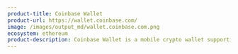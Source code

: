 ```yaml
---
product-title: Coinbase Wallet
product-url: https://wallet.coinbase.com/
image: /images/output_md/wallet.coinbase.com.png
ecosystem: ethereum
product-description: Coinbase Wallet is a mobile crypto wallet supporting multicoin assets as well as ERC-20 tokens and ERC-721 collectibles. Coinbase Wallet also provides access to Web 3 Decentralized Applications (DApps) powered by Ethereum smart contracts.  
---
```


